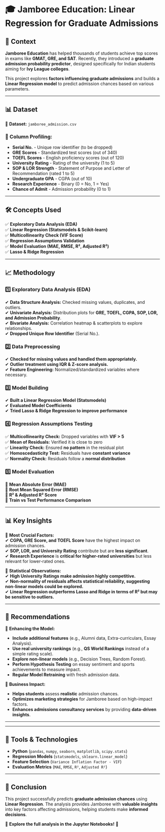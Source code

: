 # 🎓 Jamboree Education: Linear Regression for Graduate Admissions  

## 📌 Context  
**Jamboree Education** has helped thousands of students achieve top scores in exams like **GMAT, GRE, and SAT**. Recently, they introduced a **graduate admission probability predictor**, designed specifically for Indian students aiming for **Ivy League colleges**.  

This project explores **factors influencing graduate admissions** and builds a **Linear Regression model** to predict admission chances based on various parameters.  

---

## 📊 Dataset  

📂 **Dataset:** `jamboree_admission.csv`  

### 🔢 Column Profiling:  
- **Serial No.** - Unique row identifier (to be dropped)  
- **GRE Scores** - Standardized test scores (out of 340)  
- **TOEFL Scores** - English proficiency scores (out of 120)  
- **University Rating** - Rating of the university (1 to 5)  
- **SOP & LOR Strength** - Statement of Purpose and Letter of Recommendation (rated 1 to 5)  
- **Undergraduate GPA** - CGPA (out of 10)  
- **Research Experience** - Binary (0 = No, 1 = Yes)  
- **Chance of Admit** - Admission probability (0 to 1)  

---

## 🛠️ Concepts Used  
✅ **Exploratory Data Analysis (EDA)**  
✅ **Linear Regression (Statsmodels & Scikit-learn)**  
✅ **Multicollinearity Check (VIF Score)**  
✅ **Regression Assumptions Validation**  
✅ **Model Evaluation (MAE, RMSE, R², Adjusted R²)**  
✅ **Lasso & Ridge Regression**  

---

## 📈 Methodology  

### 1️⃣ Exploratory Data Analysis (EDA)  
✔ **Data Structure Analysis:** Checked missing values, duplicates, and outliers.  
✔ **Univariate Analysis:** Distribution plots for **GRE, TOEFL, CGPA, SOP, LOR, and Admission Probability**.  
✔ **Bivariate Analysis:** Correlation heatmap & scatterplots to explore relationships.  
✔ **Dropped Unique Row Identifier** (Serial No.).  

### 2️⃣ Data Preprocessing  
✔ **Checked for missing values and handled them appropriately.**  
✔ **Outlier treatment using IQR & Z-score analysis.**  
✔ **Feature Engineering:** Normalized/standardized variables where necessary.  

### 3️⃣ Model Building  
✔ **Built a Linear Regression Model (Statsmodels)**  
✔ **Evaluated Model Coefficients**  
✔ **Tried Lasso & Ridge Regression to improve performance**  

### 4️⃣ Regression Assumptions Testing  
✅ **Multicollinearity Check:** Dropped variables with **VIF > 5**  
✅ **Mean of Residuals:** Verified it is close to zero  
✅ **Linearity Check:** Ensured **no pattern** in the residual plot  
✅ **Homoscedasticity Test:** Residuals have **constant variance**  
✅ **Normality Check:** Residuals follow a **normal distribution**  

### 5️⃣ Model Evaluation  
🔹 **Mean Absolute Error (MAE)**  
🔹 **Root Mean Squared Error (RMSE)**  
🔹 **R² & Adjusted R² Score**  
🔹 **Train vs Test Performance Comparison**  

---

## 📊 Key Insights  

🔹 **Most Crucial Factors:**  
✔ **CGPA, GRE Score, and TOEFL Score** have the highest impact on admission chances.  
✔ **SOP, LOR, and University Rating** contribute but are **less significant**.  
✔ **Research Experience** is **critical for higher-rated universities** but less relevant for lower-rated ones.  

🔹 **Statistical Observations:**  
✔ **High University Ratings make admission highly competitive.**  
✔ **Non-normality of residuals affects statistical reliability, suggesting non-linear models could be explored.**  
✔ **Linear Regression outperforms Lasso and Ridge in terms of R² but may be sensitive to outliers.**  

---

## 🎯 Recommendations  

📌 **Enhancing the Model:**  
- **Include additional features** (e.g., Alumni data, Extra-curriculars, Essay Analysis).  
- **Use real university rankings** (e.g., **QS World Rankings** instead of a simple rating scale).  
- **Explore non-linear models** (e.g., Decision Trees, Random Forest).  
- **Perform Hypothesis Testing** on essay sentiment and sports achievements to measure impact.  
- **Regular Model Retraining** with fresh admission data.  

📌 **Business Impact:**  
- **Helps students** assess **realistic** admission chances.  
- **Optimizes marketing strategies** for Jamboree based on high-impact factors.  
- **Enhances admissions consultancy services** by providing **data-driven insights**.  

---

---

## 🚀 Tools & Technologies  
- **Python** (`pandas`, `numpy`, `seaborn`, `matplotlib`, `scipy.stats`)  
- **Regression Models** (`statsmodels`, `sklearn.linear_model`)  
- **Feature Selection** (`Variance Inflation Factor - VIF`)  
- **Evaluation Metrics** (`MAE`, `RMSE`, `R²`, `Adjusted R²`)  

---

## 📢 Conclusion  
This project successfully predicts **graduate admission chances** using **Linear Regression**. The analysis provides Jamboree with **valuable insights** into key factors affecting admissions, helping students make **informed decisions**.  

🔗 **Explore the full analysis in the Jupyter Notebooks!** 🚀  
